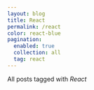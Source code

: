 ```yaml
---
layout: blog
title: React
permalink: /react
color: react-blue
pagination:
  enabled: true
  collection: all
  tag: react
---
```


All posts tagged with _React_
